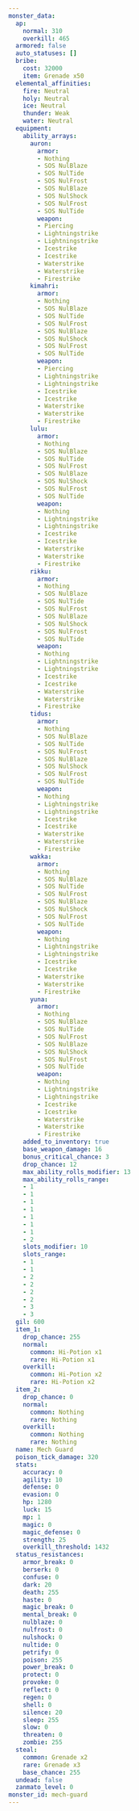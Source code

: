 ```yaml
---
monster_data:
  ap:
    normal: 310
    overkill: 465
  armored: false
  auto_statuses: []
  bribe:
    cost: 32000
    item: Grenade x50
  elemental_affinities:
    fire: Neutral
    holy: Neutral
    ice: Neutral
    thunder: Weak
    water: Neutral
  equipment:
    ability_arrays:
      auron:
        armor:
        - Nothing
        - SOS NulBlaze
        - SOS NulTide
        - SOS NulFrost
        - SOS NulBlaze
        - SOS NulShock
        - SOS NulFrost
        - SOS NulTide
        weapon:
        - Piercing
        - Lightningstrike
        - Lightningstrike
        - Icestrike
        - Icestrike
        - Waterstrike
        - Waterstrike
        - Firestrike
      kimahri:
        armor:
        - Nothing
        - SOS NulBlaze
        - SOS NulTide
        - SOS NulFrost
        - SOS NulBlaze
        - SOS NulShock
        - SOS NulFrost
        - SOS NulTide
        weapon:
        - Piercing
        - Lightningstrike
        - Lightningstrike
        - Icestrike
        - Icestrike
        - Waterstrike
        - Waterstrike
        - Firestrike
      lulu:
        armor:
        - Nothing
        - SOS NulBlaze
        - SOS NulTide
        - SOS NulFrost
        - SOS NulBlaze
        - SOS NulShock
        - SOS NulFrost
        - SOS NulTide
        weapon:
        - Nothing
        - Lightningstrike
        - Lightningstrike
        - Icestrike
        - Icestrike
        - Waterstrike
        - Waterstrike
        - Firestrike
      rikku:
        armor:
        - Nothing
        - SOS NulBlaze
        - SOS NulTide
        - SOS NulFrost
        - SOS NulBlaze
        - SOS NulShock
        - SOS NulFrost
        - SOS NulTide
        weapon:
        - Nothing
        - Lightningstrike
        - Lightningstrike
        - Icestrike
        - Icestrike
        - Waterstrike
        - Waterstrike
        - Firestrike
      tidus:
        armor:
        - Nothing
        - SOS NulBlaze
        - SOS NulTide
        - SOS NulFrost
        - SOS NulBlaze
        - SOS NulShock
        - SOS NulFrost
        - SOS NulTide
        weapon:
        - Nothing
        - Lightningstrike
        - Lightningstrike
        - Icestrike
        - Icestrike
        - Waterstrike
        - Waterstrike
        - Firestrike
      wakka:
        armor:
        - Nothing
        - SOS NulBlaze
        - SOS NulTide
        - SOS NulFrost
        - SOS NulBlaze
        - SOS NulShock
        - SOS NulFrost
        - SOS NulTide
        weapon:
        - Nothing
        - Lightningstrike
        - Lightningstrike
        - Icestrike
        - Icestrike
        - Waterstrike
        - Waterstrike
        - Firestrike
      yuna:
        armor:
        - Nothing
        - SOS NulBlaze
        - SOS NulTide
        - SOS NulFrost
        - SOS NulBlaze
        - SOS NulShock
        - SOS NulFrost
        - SOS NulTide
        weapon:
        - Nothing
        - Lightningstrike
        - Lightningstrike
        - Icestrike
        - Icestrike
        - Waterstrike
        - Waterstrike
        - Firestrike
    added_to_inventory: true
    base_weapon_damage: 16
    bonus_critical_chance: 3
    drop_chance: 12
    max_ability_rolls_modifier: 13
    max_ability_rolls_range:
    - 1
    - 1
    - 1
    - 1
    - 1
    - 1
    - 1
    - 2
    slots_modifier: 10
    slots_range:
    - 1
    - 1
    - 2
    - 2
    - 2
    - 2
    - 3
    - 3
  gil: 600
  item_1:
    drop_chance: 255
    normal:
      common: Hi-Potion x1
      rare: Hi-Potion x1
    overkill:
      common: Hi-Potion x2
      rare: Hi-Potion x2
  item_2:
    drop_chance: 0
    normal:
      common: Nothing
      rare: Nothing
    overkill:
      common: Nothing
      rare: Nothing
  name: Mech Guard
  poison_tick_damage: 320
  stats:
    accuracy: 0
    agility: 10
    defense: 0
    evasion: 0
    hp: 1280
    luck: 15
    mp: 1
    magic: 0
    magic_defense: 0
    strength: 25
    overkill_threshold: 1432
  status_resistances:
    armor_break: 0
    berserk: 0
    confuse: 0
    dark: 20
    death: 255
    haste: 0
    magic_break: 0
    mental_break: 0
    nulblaze: 0
    nulfrost: 0
    nulshock: 0
    nultide: 0
    petrify: 0
    poison: 255
    power_break: 0
    protect: 0
    provoke: 0
    reflect: 0
    regen: 0
    shell: 0
    silence: 20
    sleep: 255
    slow: 0
    threaten: 0
    zombie: 255
  steal:
    common: Grenade x2
    rare: Grenade x3
    base_chance: 255
  undead: false
  zanmato_level: 0
monster_id: mech-guard
---
```

